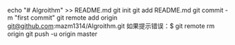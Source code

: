 echo "# Algroithm" >> README.md
git init
git add README.md
git commit -m "first commit"
git remote add origin git@github.com:mazm1314/Algroithm.git  如果提示错误：$ git remote rm origin
git push -u origin master
